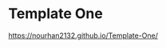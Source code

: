 # Template One
   <a href="https://nourhan2132.github.io/Template-One/" target="_blank"> https://nourhan2132.github.io/Template-One/ </a>
